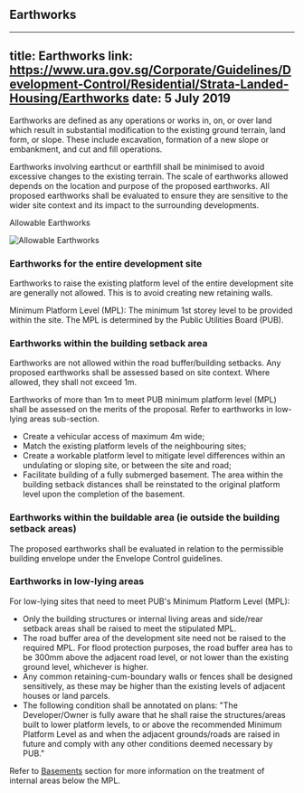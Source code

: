 
## Earthworks
---
title: Earthworks
link: https://www.ura.gov.sg/Corporate/Guidelines/Development-Control/Residential/Strata-Landed-Housing/Earthworks
date: 5 July 2019
---

Earthworks are defined as any operations or works in, on, or over land which result in substantial modification to the existing ground terrain, land form, or slope. These include excavation, formation of a new slope or embankment, and cut and fill operations.

Earthworks involving earthcut or earthfill shall be minimised to avoid excessive changes to the existing terrain. The scale of earthworks allowed depends on the location and purpose of the proposed earthworks. All proposed earthworks shall be evaluated to ensure they are sensitive to the wider site context and its impact to the surrounding developments.

Allowable Earthworks

![Allowable Earthworks](https://www.ura.gov.sg/-/media/Corporate/Guidelines/Development-control/Landed-Housing/LHD08_Earthworks_Allowable_Earth_Cut.jpg?h=100%25&w=100%25)

### Earthworks for the entire development site

Earthworks to raise the existing platform level of the entire development site are generally not allowed. This is to avoid creating new retaining walls.

Minimum Platform Level (MPL): The minimum 1st storey level to be provided within the site. The MPL is determined by the Public Utilities Board (PUB).

### Earthworks within the building setback area

Earthworks are not allowed within the road buffer/building setbacks. Any proposed earthworks shall be assessed based on site context. Where allowed, they shall not exceed 1m.

Earthworks of more than 1m to meet PUB minimum platform level (MPL) shall be assessed on the merits of the proposal. Refer to earthworks in low-lying areas sub-section.

- Create a vehicular access of maximum 4m wide;
- Match the existing platform levels of the neighbouring sites;
- Create a workable platform level to mitigate level differences within an undulating or sloping site, or between the site and road;
- Facilitate building of a fully submerged basement. The area within the building setback distances shall be reinstated to the original platform level upon the completion of the basement.

### Earthworks within the buildable area (ie outside the building setback areas)

The proposed earthworks shall be evaluated in relation to the permissible building envelope under the Envelope Control guidelines.

### Earthworks in low-lying areas

For low-lying sites that need to meet PUB's Minimum Platform Level (MPL):

- Only the building structures or internal living areas and side/rear setback areas shall be raised to meet the stipulated MPL.
- The road buffer area of the development site need not be raised to the required MPL. For flood protection purposes, the road buffer area has to be 300mm above the adjacent road level, or not lower than the existing ground level, whichever is higher.
- Any common retaining-cum-boundary walls or fences shall be designed sensitively, as these may be higher than the existing levels of adjacent houses or land parcels.
- The following condition shall be annotated on plans: "The Developer/Owner is fully aware that he shall raise the structures/areas built to lower platform levels, to or above the recommended Minimum Platform Level as and when the adjacent grounds/roads are raised in future and comply with any other conditions deemed necessary by PUB."

Refer to [Basements](https://www.ura.gov.sg/Corporate/Guidelines/Development-Control/Residential/Strata-Landed-Housing/EC) section for more information on the treatment of internal areas below the MPL.
